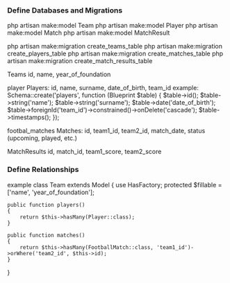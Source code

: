 ### Define Databases and Migrations

php artisan make:model Team
php artisan make:model Player
php artisan make:model Match
php artisan make:model MatchResult


php artisan make:migration create_teams_table
php artisan make:migration create_players_table
php artisan make:migration create_matches_table
php artisan make:migration create_match_results_table

Teams
id, name, year_of_foundation


player
Players: id, name, surname, date_of_birth, team_id
example:
        Schema::create('players', function (Blueprint $table) {
            $table->id();
            $table->string('name');
            $table->string('surname');
            $table->date('date_of_birth');
            $table->foreignId('team_id')->constrained()->onDelete('cascade');
            $table->timestamps();
        });


footbal_matches
Matches: id, team1_id, team2_id, match_date, status (upcoming, played, etc.)


MatchResults
id, match_id, team1_score, team2_score


### Define Relationships
example
class Team extends Model
{
    use HasFactory;
    protected $fillable = ['name', 'year_of_foundation'];

    public function players()
    {
        return $this->hasMany(Player::class);
    }

    public function matches()
    {
        return $this->hasMany(FootballMatch::class, 'team1_id')->orWhere('team2_id', $this->id);
    }
}



